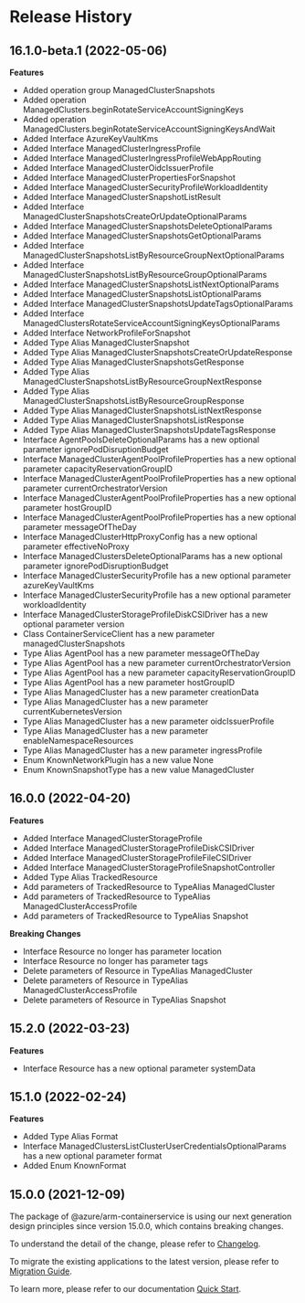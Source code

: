 # Release History
    
## 16.1.0-beta.1 (2022-05-06)
    
**Features**

  - Added operation group ManagedClusterSnapshots
  - Added operation ManagedClusters.beginRotateServiceAccountSigningKeys
  - Added operation ManagedClusters.beginRotateServiceAccountSigningKeysAndWait
  - Added Interface AzureKeyVaultKms
  - Added Interface ManagedClusterIngressProfile
  - Added Interface ManagedClusterIngressProfileWebAppRouting
  - Added Interface ManagedClusterOidcIssuerProfile
  - Added Interface ManagedClusterPropertiesForSnapshot
  - Added Interface ManagedClusterSecurityProfileWorkloadIdentity
  - Added Interface ManagedClusterSnapshotListResult
  - Added Interface ManagedClusterSnapshotsCreateOrUpdateOptionalParams
  - Added Interface ManagedClusterSnapshotsDeleteOptionalParams
  - Added Interface ManagedClusterSnapshotsGetOptionalParams
  - Added Interface ManagedClusterSnapshotsListByResourceGroupNextOptionalParams
  - Added Interface ManagedClusterSnapshotsListByResourceGroupOptionalParams
  - Added Interface ManagedClusterSnapshotsListNextOptionalParams
  - Added Interface ManagedClusterSnapshotsListOptionalParams
  - Added Interface ManagedClusterSnapshotsUpdateTagsOptionalParams
  - Added Interface ManagedClustersRotateServiceAccountSigningKeysOptionalParams
  - Added Interface NetworkProfileForSnapshot
  - Added Type Alias ManagedClusterSnapshot
  - Added Type Alias ManagedClusterSnapshotsCreateOrUpdateResponse
  - Added Type Alias ManagedClusterSnapshotsGetResponse
  - Added Type Alias ManagedClusterSnapshotsListByResourceGroupNextResponse
  - Added Type Alias ManagedClusterSnapshotsListByResourceGroupResponse
  - Added Type Alias ManagedClusterSnapshotsListNextResponse
  - Added Type Alias ManagedClusterSnapshotsListResponse
  - Added Type Alias ManagedClusterSnapshotsUpdateTagsResponse
  - Interface AgentPoolsDeleteOptionalParams has a new optional parameter ignorePodDisruptionBudget
  - Interface ManagedClusterAgentPoolProfileProperties has a new optional parameter capacityReservationGroupID
  - Interface ManagedClusterAgentPoolProfileProperties has a new optional parameter currentOrchestratorVersion
  - Interface ManagedClusterAgentPoolProfileProperties has a new optional parameter hostGroupID
  - Interface ManagedClusterAgentPoolProfileProperties has a new optional parameter messageOfTheDay
  - Interface ManagedClusterHttpProxyConfig has a new optional parameter effectiveNoProxy
  - Interface ManagedClustersDeleteOptionalParams has a new optional parameter ignorePodDisruptionBudget
  - Interface ManagedClusterSecurityProfile has a new optional parameter azureKeyVaultKms
  - Interface ManagedClusterSecurityProfile has a new optional parameter workloadIdentity
  - Interface ManagedClusterStorageProfileDiskCSIDriver has a new optional parameter version
  - Class ContainerServiceClient has a new parameter managedClusterSnapshots
  - Type Alias AgentPool has a new parameter messageOfTheDay
  - Type Alias AgentPool has a new parameter currentOrchestratorVersion
  - Type Alias AgentPool has a new parameter capacityReservationGroupID
  - Type Alias AgentPool has a new parameter hostGroupID
  - Type Alias ManagedCluster has a new parameter creationData
  - Type Alias ManagedCluster has a new parameter currentKubernetesVersion
  - Type Alias ManagedCluster has a new parameter oidcIssuerProfile
  - Type Alias ManagedCluster has a new parameter enableNamespaceResources
  - Type Alias ManagedCluster has a new parameter ingressProfile
  - Enum KnownNetworkPlugin has a new value None
  - Enum KnownSnapshotType has a new value ManagedCluster
    
    
## 16.0.0 (2022-04-20)
    
**Features**

  - Added Interface ManagedClusterStorageProfile
  - Added Interface ManagedClusterStorageProfileDiskCSIDriver
  - Added Interface ManagedClusterStorageProfileFileCSIDriver
  - Added Interface ManagedClusterStorageProfileSnapshotController
  - Added Type Alias TrackedResource
  - Add parameters of TrackedResource to TypeAlias ManagedCluster
  - Add parameters of TrackedResource to TypeAlias ManagedClusterAccessProfile
  - Add parameters of TrackedResource to TypeAlias Snapshot

**Breaking Changes**

  - Interface Resource no longer has parameter location
  - Interface Resource no longer has parameter tags
  - Delete parameters of Resource in TypeAlias ManagedCluster
  - Delete parameters of Resource in TypeAlias ManagedClusterAccessProfile
  - Delete parameters of Resource in TypeAlias Snapshot
    
    
## 15.2.0 (2022-03-23)
    
**Features**

  - Interface Resource has a new optional parameter systemData
    
    
## 15.1.0 (2022-02-24)
    
**Features**

  - Added Type Alias Format
  - Interface ManagedClustersListClusterUserCredentialsOptionalParams has a new optional parameter format
  - Added Enum KnownFormat
    
    
## 15.0.0 (2021-12-09)

The package of @azure/arm-containerservice is using our next generation design principles since version 15.0.0, which contains breaking changes.

To understand the detail of the change, please refer to [Changelog](https://aka.ms/js-track2-changelog).

To migrate the existing applications to the latest version, please refer to [Migration Guide](https://aka.ms/js-track2-migration-guide).

To learn more, please refer to our documentation [Quick Start](https://aka.ms/js-track2-quickstart).
